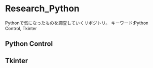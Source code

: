 # Research_Python
Pythonで気になったものを調査していくリポジトリ。
キーワード:Python Control, Tkinter

## Python Control

## Tkinter
